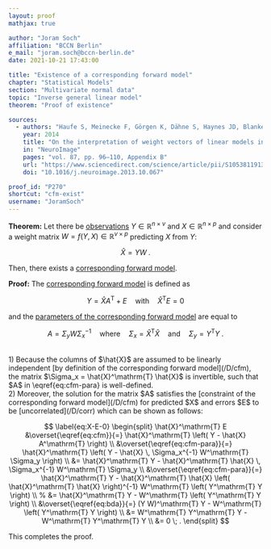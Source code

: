 ```yaml
---
layout: proof
mathjax: true

author: "Joram Soch"
affiliation: "BCCN Berlin"
e_mail: "joram.soch@bccn-berlin.de"
date: 2021-10-21 17:43:00

title: "Existence of a corresponding forward model"
chapter: "Statistical Models"
section: "Multivariate normal data"
topic: "Inverse general linear model"
theorem: "Proof of existence"

sources:
  - authors: "Haufe S, Meinecke F, Görgen K, Dähne S, Haynes JD, Blankertz B, Bießmann F"
    year: 2014
    title: "On the interpretation of weight vectors of linear models in multivariate neuroimaging"
    in: "NeuroImage"
    pages: "vol. 87, pp. 96–110, Appendix B"
    url: "https://www.sciencedirect.com/science/article/pii/S1053811913010914"
    doi: "10.1016/j.neuroimage.2013.10.067"

proof_id: "P270"
shortcut: "cfm-exist"
username: "JoramSoch"
---
```



**Theorem:** Let there be [observations](/D/data) $Y \in \mathbb{R}^{n \times v}$ and $X \in \mathbb{R}^{n \times p}$ and consider a weight matrix $W = f(Y,X) \in \mathbb{R}^{v \times p}$ predicting $X$ from $Y$:

$$ \label{eq:bda}
\hat{X} = Y W \; .
$$

Then, there exists a [corresponding forward model](/D/cfm).


**Proof:** The [corresponding forward model](/D/cfm) is defined as

$$ \label{eq:cfm}
Y = \hat{X} A^\mathrm{T} + E \quad \text{with} \quad \hat{X}^\mathrm{T} E = 0
$$

and the [parameters of the corresponding forward model](/P/cfm-para) are equal to

$$ \label{eq:cfm-para}
A = \Sigma_y W \Sigma_x^{-1} \quad \text{where} \quad \Sigma_x = \hat{X}^\mathrm{T} \hat{X} \quad \text{and} \quad \Sigma_y = Y^\mathrm{T} Y \; .
$$

<br>
1) Because the columns of $\hat{X}$ are assumed to be linearly independent [by definition of the corresponding forward model](/D/cfm), the matrix $\Sigma_x = \hat{X}^\mathrm{T} \hat{X}$ is invertible, such that $A$ in \eqref{eq:cfm-para} is well-defined.

<br>
2) Moreover, the solution for the matrix $A$ satisfies the [constraint of the corresponding forward model](/D/cfm) for predicted $X$ and errors $E$ to be [uncorrelated](/D/corr) which can be shown as follows:

$$ \label{eq:X-E-0}
\begin{split}
\hat{X}^\mathrm{T} E &\overset{\eqref{eq:cfm}}{=} \hat{X}^\mathrm{T} \left( Y - \hat{X} A^\mathrm{T} \right) \\
&\overset{\eqref{eq:cfm-para}}{=} \hat{X}^\mathrm{T} \left( Y - \hat{X} \, \Sigma_x^{-1} W^\mathrm{T} \Sigma_y \right) \\
&= \hat{X}^\mathrm{T} Y - \hat{X}^\mathrm{T} \hat{X} \, \Sigma_x^{-1} W^\mathrm{T} \Sigma_y \\
&\overset{\eqref{eq:cfm-para}}{=} \hat{X}^\mathrm{T} Y - \hat{X}^\mathrm{T} \hat{X} \left( \hat{X}^\mathrm{T} \hat{X} \right)^{-1} W^\mathrm{T} \left( Y^\mathrm{T} Y \right) \\
% &= \hat{X}^\mathrm{T} Y - W^\mathrm{T} \left( Y^\mathrm{T} Y \right) \\
&\overset{\eqref{eq:bda}}{=} (Y W)^\mathrm{T} Y - W^\mathrm{T} \left( Y^\mathrm{T} Y \right) \\
&= W^\mathrm{T} Y^\mathrm{T} Y - W^\mathrm{T} Y^\mathrm{T} Y \\
&= 0 \; .
\end{split}
$$

This completes the proof.